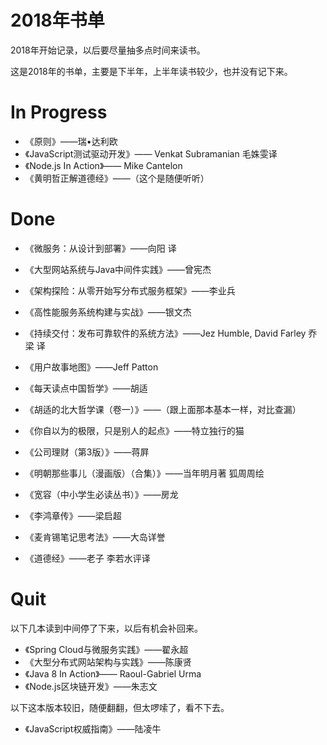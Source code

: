 2018年书单
===
2018年开始记录，以后要尽量抽多点时间来读书。

这是2018年的书单，主要是下半年，上半年读书较少，也并没有记下来。

# In Progress
* 《原则》——瑞•达利欧
* 《JavaScript测试驱动开发》—— Venkat Subramanian 毛姝雯译
* 《Node.js In Action》—— Mike Cantelon
* 《黄明哲正解道德经》——（这个是随便听听）

# Done
* 《微服务：从设计到部署》——向阳 译
* 《大型网站系统与Java中间件实践》——曾宪杰
* 《架构探险：从零开始写分布式服务框架》——李业兵
* 《高性能服务系统构建与实战》——银文杰

* 《持续交付：发布可靠软件的系统方法》——Jez Humble, David Farley 乔梁 译
* 《用户故事地图》——Jeff Patton

* 《每天读点中国哲学》——胡适
* 《胡适的北大哲学课（卷一）》——（跟上面那本基本一样，对比查漏）
* 《你自以为的极限，只是别人的起点》——特立独行的猫
* 《公司理财（第3版）》——蒋屛
* 《明朝那些事儿（漫画版）（合集）》——当年明月著 狐周周绘
* 《宽容（中小学生必读丛书）》——房龙
* 《李鸿章传》——梁启超
* 《麦肯锡笔记思考法》——大岛详誉
* 《道德经》——老子 李若水评译

# Quit
以下几本读到中间停了下来，以后有机会补回来。
* 《Spring Cloud与微服务实践》——翟永超
* 《大型分布式网站架构与实践》——陈康贤
* 《Java 8 In Action》—— Raoul-Gabriel Urma
* 《Node.js区块链开发》——朱志文

以下这本版本较旧，随便翻翻，但太啰嗦了，看不下去。
* 《JavaScript权威指南》——陆凌牛
